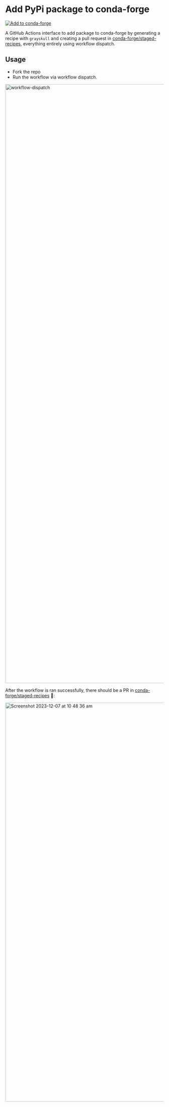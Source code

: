 # Add PyPi package to conda-forge

[![Add to conda-forge](https://github.com/aktech/add-to-conda-forge/actions/workflows/add-to-conda-forge.yml/badge.svg)](https://github.com/aktech/add-to-conda-forge/actions/workflows/add-to-conda-forge.yml)

A GitHub Actions interface to add package to conda-forge by generating a recipe with `grayskull` and creating a pull request in [conda-forge/staged-recipes](https://github.com/conda-forge/staged-recipes),
everything entirely using workflow dispatch.

## Usage

- Fork the repo
- Run the workflow via workflow dispatch.

<img width="1902" alt="workflow-dispatch" src="https://github.com/aktech/add-to-conda-forge/assets/5647941/64c14de9-53f9-41f6-8de9-c0f7039bf94f">

After the workflow is ran successfully, there should be a PR in [conda-forge/staged-recipes](https://github.com/conda-forge/staged-recipes) 🚀:

<img width="1267" alt="Screenshot 2023-12-07 at 10 48 36 am" src="https://github.com/aktech/add-to-conda-forge/assets/5647941/507d6f82-27e5-4893-8f92-6a0b43dc4571">
